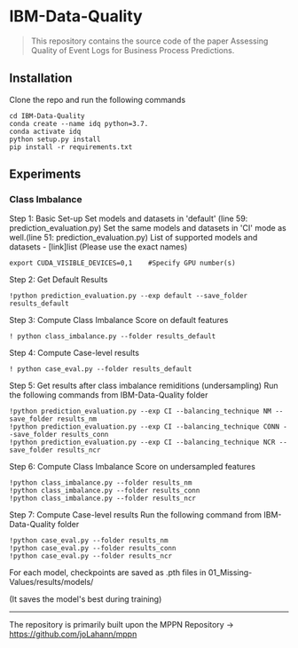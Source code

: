 # IBM-Data-Quality

> This repository contains the source code of the paper Assessing Quality of Event Logs for Business Process Predictions.


## Installation

Clone the repo and run the following commands

```
cd IBM-Data-Quality
conda create --name idq python=3.7.
conda activate idq
python setup.py install
pip install -r requirements.txt
```

## Experiments

### Class Imbalance

Step 1: Basic Set-up
Set models and datasets in 'default' (line 59: prediction_evaluation.py)
Set the same models and datasets in 'CI' mode as well.(line 51: prediction_evaluation.py)
List of supported models and datasets - [link]list (Please use the exact names)

```
export CUDA_VISIBLE_DEVICES=0,1    #Specify GPU number(s)
```

Step 2: Get Default Results

```
!python prediction_evaluation.py --exp default --save_folder results_default
```

Step 3: Compute Class Imbalance Score on default features

```
! python class_imbalance.py --folder results_default 
```

Step 4: Compute Case-level results

```
! python case_eval.py --folder results_default 
```

Step 5: Get results after class imbalance remiditions (undersampling)
Run the following commands from IBM-Data-Quality folder

```
!python prediction_evaluation.py --exp CI --balancing_technique NM --save_folder results_nm
!python prediction_evaluation.py --exp CI --balancing_technique CONN --save_folder results_conn
!python prediction_evaluation.py --exp CI --balancing_technique NCR --save_folder results_ncr
```

Step 6: Compute Class Imbalance Score on undersampled features

```
!python class_imbalance.py --folder results_nm
!python class_imbalance.py --folder results_conn
!python class_imbalance.py --folder results_ncr
```

Step 7: Compute Case-level results
Run the following command from IBM-Data-Quality folder

```
!python case_eval.py --folder results_nm
!python case_eval.py --folder results_conn
!python case_eval.py --folder results_ncr
```


For each model, checkpoints are saved as .pth files in 01_Missing-Values/results/models/

(It saves the model's best during training)

<hr>

The repository is primarily built upon the MPPN Repository -> https://github.com/joLahann/mppn
